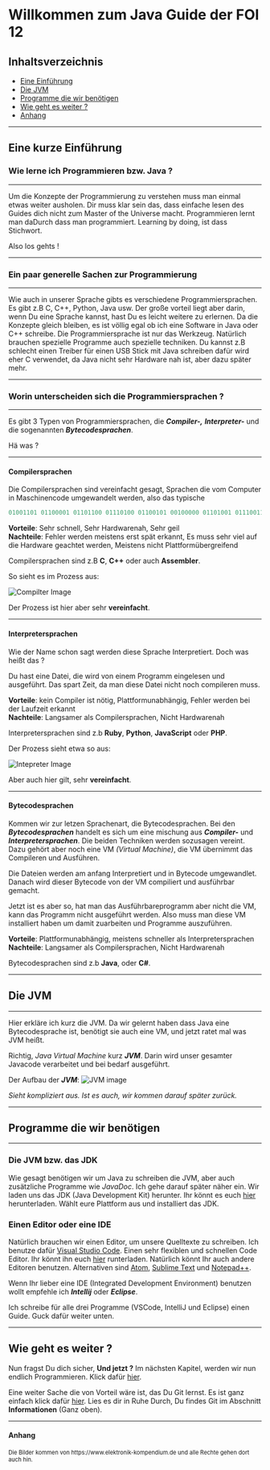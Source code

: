 # Willkommen zum Java Guide der FOI 12

## Inhaltsverzeichnis

- [Eine Einführung](#eine-kurze-einführung)
- [Die JVM](#die-jvm)
- [Programme die wir benötigen](#programme-die-wir-benötigen)
- [Wie geht es weiter ?](#wie-geht-es-weiter-)
- [Anhang](#anhang)
---


## Eine kurze Einführung

### Wie lerne ich Programmieren bzw. Java ?
---
Um die Konzepte der Programmierung zu verstehen muss man einmal etwas weiter ausholen. Dir muss klar sein das, dass einfache lesen des Guides dich nicht zum Master of the Universe macht. Programmieren lernt man daDurch dass man programmiert. Learning by doing, ist dass Stichwort. 

Also los gehts !

---

### Ein paar generelle Sachen zur Programmierung
---
Wie auch in unserer Sprache gibts es verschiedene Programmiersprachen. Es gibt z.B C, C++, Python, Java usw.
Der große vorteil liegt aber darin, wenn Du eine Sprache kannst, hast Du es leicht weitere zu erlernen. Da die Konzepte gleich bleiben, es ist völlig egal ob ich eine Software in Java oder C++ schreibe. Die Programmiersprache ist nur das Werkzeug. Natürlich brauchen spezielle Programme auch spezielle techniken. Du kannst z.B schlecht einen Treiber für einen USB Stick mit Java schreiben dafür wird eher C verwendet, da Java nicht sehr Hardware nah ist, aber dazu später mehr.

---

### Worin unterscheiden sich die Programmiersprachen ?
---
Es gibt 3 Typen von Programmiersprachen, die ***Compiler-,***  ***Interpreter-*** und die sogenannten ***Bytecodesprachen***.

Hä was ?

---

#### Compilersprachen

Die Compilersprachen sind vereinfacht gesagt, Sprachen die vom Computer in Maschinencode umgewandelt werden, also das typische 
```c
01001101 01100001 01101100 01110100 01100101 00100000 01101001 01110011 01110100 00100000 01110011 01100101 01111000 01111001 
```

**Vorteile**: Sehr schnell, Sehr Hardwarenah, Sehr geil  
**Nachteile**: Fehler werden meistens erst spät erkannt, Es muss sehr viel auf die Hardware geachtet werden, Meistens nicht Plattformübergreifend

Compilersprachen sind z.B **C**, **C++** oder auch **Assembler**.

So sieht es im Prozess aus:

![Compilter Image](https://www.elektronik-kompendium.de/sites/com/bilder/17052311.gif)

Der Prozess ist hier aber sehr **vereinfacht**.

---

#### Interpretersprachen
Wie der Name schon sagt werden diese Sprache Interpretiert. Doch was heißt das ?

Du hast eine Datei, die wird von einem Programm eingelesen und ausgeführt. Das spart Zeit, da man diese Datei nicht noch compileren muss. 

**Vorteile**: kein Compiler ist nötig, Plattformunabhängig, Fehler werden bei der Laufzeit erkannt  
**Nachteile**: Langsamer als Compilersprachen, Nicht Hardwarenah

Interpretersprachen sind z.b **Ruby**, **Python**, **JavaScript** oder **PHP**.

Der Prozess sieht etwa so aus:

![Intepreter Image](https://www.elektronik-kompendium.de/sites/com/bilder/17052312.gif)

Aber auch hier gilt, sehr **vereinfacht**.

---
#### Bytecodesprachen

Kommen wir zur letzen Sprachenart, die Bytecodesprachen. Bei den ***Bytecodesprachen*** handelt es sich um eine mischung aus ***Compiler-*** und ***Interpretersprachen***.
Die beiden Techniken werden sozusagen vereint. Dazu gehört aber noch eine VM *(Virtual Machine)*, die VM übernimmt das Compileren und Ausführen.

Die Dateien werden am anfang Interpretiert und in Bytecode umgewandlet. Danach wird dieser Bytecode von der VM compiliert und ausführbar gemacht.

Jetzt ist es aber so, hat man das Ausführbareprogramm aber nicht die VM, kann das Programm nicht ausgeführt werden. Also muss man diese VM installiert haben um damit zuarbeiten und Programme auszuführen.

**Vorteile**: Plattformunabhängig, meistens schneller als Interpretersprachen  
**Nachteile**: Langsamer als Compilersprachen, Nicht Hardwarenah

Bytecodesprachen sind z.b **Java**, oder **C#**.

---

## Die JVM

---

Hier erkläre ich kurz die JVM. Da wir gelernt haben dass Java eine Bytecodesprache ist, benötigt sie auch eine VM, und jetzt ratet mal was JVM heißt.  

Richtig, *Java Virtual Machine* kurz ***JVM***.
Darin wird unser gesamter Javacode verarbeitet und bei bedarf ausgeführt.

Der Aufbau der ***JVM***:
![JVM image](https://upload.wikimedia.org/wikipedia/commons/d/dd/JvmSpec7.png)

*Sieht kompliziert aus. Ist es auch, wir kommen darauf später zurück.*

---

## Programme die wir benötigen

---

### Die JVM bzw. das JDK
Wie gesagt benötigen wir um Java zu schreiben die JVM, aber auch zusätzliche Programme wie *JavaDoc*. Ich gehe darauf später näher ein. Wir laden uns das JDK (Java Development Kit) herunter. Ihr könnt es euch [hier](http://www.oracle.com/technetwork/java/javase/downloads/jdk8-downloads-2133151.html) herunterladen. Wählt eure Plattform aus und installiert das JDK.


### Einen Editor oder eine IDE
Natürlich brauchen wir einen Editor, um unsere Quelltexte zu schreiben. Ich benutze dafür [Visual Studio Code](https://code.visualstudio.com). Einen sehr flexiblen und schnellen Code Editor. Ihr könnt ihn euch [hier](https://code.visualstudio.com/download) runterladen. Natürlich könnt Ihr auch andere Editoren benutzen. Alternativen sind [Atom](https://atom.io), [Sublime Text](https://www.sublimetext.com/) und [Notepad++](https://notepad-plus-plus.org/).

Wenn Ihr lieber eine IDE (Integrated Development Environment) benutzen wollt empfehle ich ***Intellij*** oder ***Eclipse***.

Ich schreibe für alle drei Programme (VSCode, IntelliJ und Eclipse) einen Guide. Guck dafür weiter unten.

---

## Wie geht es weiter ?

Nun fragst Du dich sicher, **Und jetzt ?**
Im nächsten Kapitel, werden wir nun endlich Programmieren. Klick dafür [hier](/docs/1-Unser-Erstes-Programm.md).

Eine weiter Sache die von Vorteil wäre ist, das Du Git lernst. Es ist ganz einfach klick dafür [hier](https://github.com/FOI-12/Getting-Started). Lies es dir in Ruhe Durch, Du findes Git im Abschnitt **Informationen** (Ganz oben).


---

#### Anhang
<p style="font-size:80%;">Die Bilder kommen von https://www.elektronik-kompendium.de und alle Rechte gehen dort auch hin.<p/>